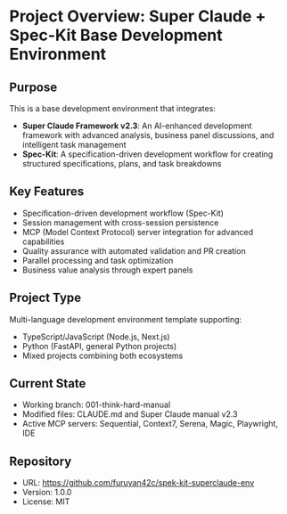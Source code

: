 # Project Overview: Super Claude + Spec-Kit Base Development Environment

## Purpose
This is a base development environment that integrates:
- **Super Claude Framework v2.3**: An AI-enhanced development framework with advanced analysis, business panel discussions, and intelligent task management
- **Spec-Kit**: A specification-driven development workflow for creating structured specifications, plans, and task breakdowns

## Key Features
- Specification-driven development workflow (Spec-Kit)
- Session management with cross-session persistence
- MCP (Model Context Protocol) server integration for advanced capabilities
- Quality assurance with automated validation and PR creation
- Parallel processing and task optimization
- Business value analysis through expert panels

## Project Type
Multi-language development environment template supporting:
- TypeScript/JavaScript (Node.js, Next.js)
- Python (FastAPI, general Python projects)
- Mixed projects combining both ecosystems

## Current State
- Working branch: 001-think-hard-manual
- Modified files: CLAUDE.md and Super Claude manual v2.3
- Active MCP servers: Sequential, Context7, Serena, Magic, Playwright, IDE

## Repository
- URL: https://github.com/furuyan42c/spek-kit-superclaude-env
- Version: 1.0.0
- License: MIT